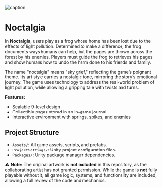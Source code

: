 ![caption](images/noctalgiaDemo.gif)

# Noctalgia

In **Noctalgia**, users play as a frog whose home has been lost due to the effects of light pollution. Determined to make a difference, the frog documents ways humans can help, but the pages are thrown across the forest by his enemies. Players must guide the frog to retrieves his pages and show humans how to undo the harm done to his friends and family.

The name "noctalgia" means "sky grief," reflecting the game’s poignant theme. Its art style carries a nostalgic tone, mirroring the story’s emotional journey. The game uses technology to address the real-world problem of light pollution, while allowing a gripping tale with twists and turns.

**Features:**
- Scalable 9-level design
- Collectible pages stored in an in-game journal
- Interactive environment with springs, spikes, and enemies

## Project Structure

- `Assets/`: All game assets, scripts, and prefabs.
- `ProjectSettings/`: Unity project configuration files.
- `Packages/`: Unity package manager dependencies.

:warning: **Note:** The original artwork is **not included** in this repository, as the collaborating artist has not granted permission. While the game is **not** fully playable without it, all game logic, systems, and functionality are included, allowing a full review of the code and mechanics.
